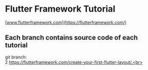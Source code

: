 # Flutter Framework Tutorial
[www.flutterframework.com](https://flutterframework.com/)

## Each branch contains source code of each tutorial
git branch:<br>
    2  https://flutterframework.com/create-your-first-flutter-layout/.<br>